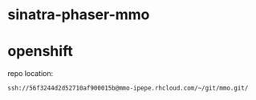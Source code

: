 # sinatra-phaser-mmo

# openshift
repo location:

```ssh://56f3244d2d52710af900015b@mmo-ipepe.rhcloud.com/~/git/mmo.git/```